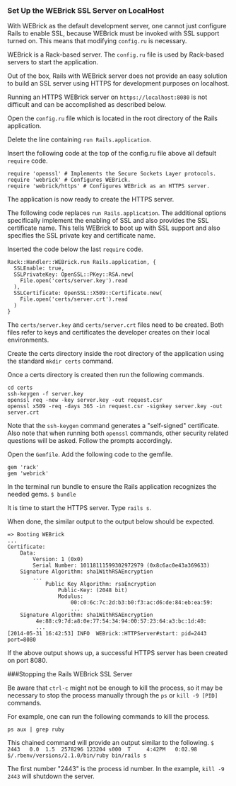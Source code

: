 ### Set Up the WEBrick SSL Server on LocalHost

With WEBrick as the default development server, one cannot just configure Rails to enable SSL, because WEBrick must be invoked with SSL support turned on.  This means that modifying `config.ru` is necessary.

WEBrick is a Rack-based server.  The `config.ru` file is used by Rack-based servers to start the application.

Out of the box, Rails with WEBrick server does not provide an easy solution to build an SSL server using HTTPS for development purposes on localhost.

Running an HTTPS WEBrick server on `https://localhost:8080` is not difficult and can be accomplished as described below.  

Open the `config.ru` file which is located in the root directory of the Rails application.  

Delete the line containing `run Rails.application`.

Insert the following code at the top of the config.ru file above all default `require` code.

```
require 'openssl' # Implements the Secure Sockets Layer protocols.
require 'webrick' # Configures WEBrick.
require 'webrick/https' # Configures WEBrick as an HTTPS server.
```

The application is now ready to create the HTTPS server.

The following code replaces `run Rails.application`.  The additional options specifically implement the enabling of SSL and also provides the SSL certificate name.  This tells WEBrick to boot up with SSL support and also specifies the SSL private key and certificate name.

Inserted the code below the last `require` code.  

```
Rack::Handler::WEBrick.run Rails.application, {
  SSLEnable: true,
  SSLPrivateKey: OpenSSL::PKey::RSA.new(
    File.open('certs/server.key').read
  ),
  SSLCertificate: OpenSSL::X509::Certificate.new(
    File.open('certs/server.crt').read
  )
}
```
The `certs/server.key` and `certs/server.crt` files need to be created.  Both files refer to keys and certificates the developer creates on their local environments.

Create the certs directory inside the root directory of the application using the standard `mkdir certs` command.

Once a certs directory is created then run the following commands.
```
cd certs
ssh-keygen -f server.key
openssl req -new -key server.key -out request.csr
openssl x509 -req -days 365 -in request.csr -signkey server.key -out server.crt
```
Note that the `ssh-keygen` command generates a "self-signed" certificate.  Also note that when running both `openssl` commands, other security related questions will be asked.  Follow the prompts accordingly.

Open the `Gemfile`.  Add the following code to the gemfile.

```
gem 'rack'
gem 'webrick'
```

In the terminal run bundle to ensure the Rails application recognizes the needed gems.
`$ bundle`

It is time to start the HTTPS server.
Type `rails s`.

When done, the similar output to the output below should be expected.

```
=> Booting WEBrick
...
Certificate:
    Data:
        Version: 1 (0x0)
        Serial Number: 10118111599302972979 (0x8c6ac0e43a369633)
    Signature Algorithm: sha1WithRSAEncryption
        ...
            Public Key Algorithm: rsaEncryption
                Public-Key: (2048 bit)
                Modulus:
                    00:c0:6c:7c:2d:b3:b0:f3:ac:d6:de:84:eb:ea:59:
                    ...
    Signature Algorithm: sha1WithRSAEncryption
         4e:88:c9:7d:a8:0e:77:54:34:94:00:57:23:64:a3:bc:1d:40:
         ...
[2014-05-31 16:42:53] INFO  WEBrick::HTTPServer#start: pid=2443 port=8080
```
If the above output shows up, a successful HTTPS server has been created on port 8080.

###Stopping the Rails WEBrick SSL Server

Be aware that `ctrl-c` might not be enough to kill the process, so it may be necessary to stop the process manually through the `ps` or `kill -9 [PID]` commands.

For example, one can run the following commands to kill the process.

`ps aux | grep ruby`

This chained command will provide an output similar to the following.
`$           2443   0.0  1.5  2578296 123204 s000  T     4:42PM   0:02.98 $/.rbenv/versions/2.1.0/bin/ruby bin/rails s`

The first number "2443" is the process id number.  In the example, `kill -9 2443` will shutdown the server.
